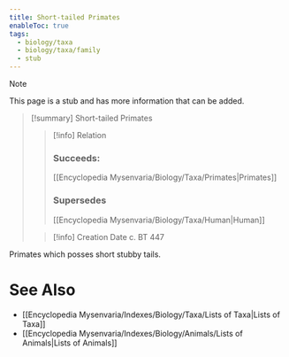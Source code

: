 ```yaml
---
title: Short-tailed Primates
enableToc: true
tags:
  - biology/taxa
  - biology/taxa/family
  - stub
---
```


> [!note]
> This page is a stub and has more information that can be added.

> [!summary] Short-tailed Primates
> > [!info] Relation
> > ### Succeeds:
> > [[Encyclopedia Mysenvaria/Biology/Taxa/Primates|Primates]]
> > ### Supersedes 
> > [[Encyclopedia Mysenvaria/Biology/Taxa/Human|Human]]
>
> > [!info] Creation Date
> > c. BT 447

Primates which posses short stubby tails.

# See Also
- [[Encyclopedia Mysenvaria/Indexes/Biology/Taxa/Lists of Taxa|Lists of Taxa]]
- [[Encyclopedia Mysenvaria/Indexes/Biology/Animals/Lists of Animals|Lists of Animals]]

